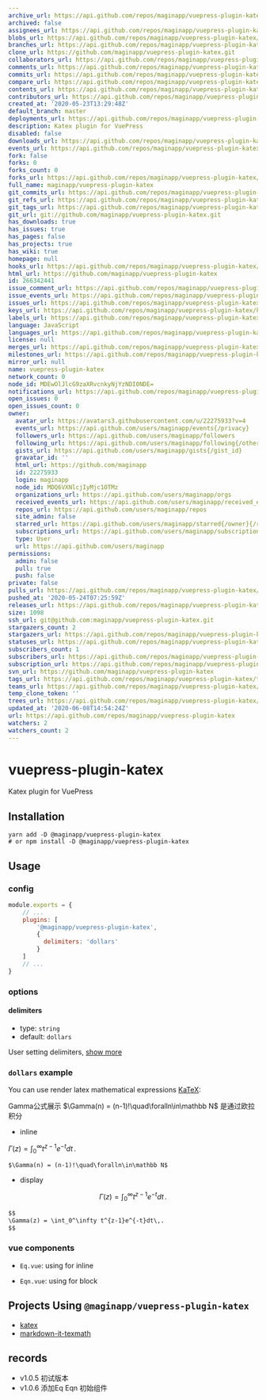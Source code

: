 ```yaml
---
archive_url: https://api.github.com/repos/maginapp/vuepress-plugin-katex/{archive_format}{/ref}
archived: false
assignees_url: https://api.github.com/repos/maginapp/vuepress-plugin-katex/assignees{/user}
blobs_url: https://api.github.com/repos/maginapp/vuepress-plugin-katex/git/blobs{/sha}
branches_url: https://api.github.com/repos/maginapp/vuepress-plugin-katex/branches{/branch}
clone_url: https://github.com/maginapp/vuepress-plugin-katex.git
collaborators_url: https://api.github.com/repos/maginapp/vuepress-plugin-katex/collaborators{/collaborator}
comments_url: https://api.github.com/repos/maginapp/vuepress-plugin-katex/comments{/number}
commits_url: https://api.github.com/repos/maginapp/vuepress-plugin-katex/commits{/sha}
compare_url: https://api.github.com/repos/maginapp/vuepress-plugin-katex/compare/{base}...{head}
contents_url: https://api.github.com/repos/maginapp/vuepress-plugin-katex/contents/{+path}
contributors_url: https://api.github.com/repos/maginapp/vuepress-plugin-katex/contributors
created_at: '2020-05-23T13:29:48Z'
default_branch: master
deployments_url: https://api.github.com/repos/maginapp/vuepress-plugin-katex/deployments
description: Katex plugin for VuePress
disabled: false
downloads_url: https://api.github.com/repos/maginapp/vuepress-plugin-katex/downloads
events_url: https://api.github.com/repos/maginapp/vuepress-plugin-katex/events
fork: false
forks: 0
forks_count: 0
forks_url: https://api.github.com/repos/maginapp/vuepress-plugin-katex/forks
full_name: maginapp/vuepress-plugin-katex
git_commits_url: https://api.github.com/repos/maginapp/vuepress-plugin-katex/git/commits{/sha}
git_refs_url: https://api.github.com/repos/maginapp/vuepress-plugin-katex/git/refs{/sha}
git_tags_url: https://api.github.com/repos/maginapp/vuepress-plugin-katex/git/tags{/sha}
git_url: git://github.com/maginapp/vuepress-plugin-katex.git
has_downloads: true
has_issues: true
has_pages: false
has_projects: true
has_wiki: true
homepage: null
hooks_url: https://api.github.com/repos/maginapp/vuepress-plugin-katex/hooks
html_url: https://github.com/maginapp/vuepress-plugin-katex
id: 266342441
issue_comment_url: https://api.github.com/repos/maginapp/vuepress-plugin-katex/issues/comments{/number}
issue_events_url: https://api.github.com/repos/maginapp/vuepress-plugin-katex/issues/events{/number}
issues_url: https://api.github.com/repos/maginapp/vuepress-plugin-katex/issues{/number}
keys_url: https://api.github.com/repos/maginapp/vuepress-plugin-katex/keys{/key_id}
labels_url: https://api.github.com/repos/maginapp/vuepress-plugin-katex/labels{/name}
language: JavaScript
languages_url: https://api.github.com/repos/maginapp/vuepress-plugin-katex/languages
license: null
merges_url: https://api.github.com/repos/maginapp/vuepress-plugin-katex/merges
milestones_url: https://api.github.com/repos/maginapp/vuepress-plugin-katex/milestones{/number}
mirror_url: null
name: vuepress-plugin-katex
network_count: 0
node_id: MDEwOlJlcG9zaXRvcnkyNjYzNDI0NDE=
notifications_url: https://api.github.com/repos/maginapp/vuepress-plugin-katex/notifications{?since,all,participating}
open_issues: 0
open_issues_count: 0
owner:
  avatar_url: https://avatars3.githubusercontent.com/u/22275933?v=4
  events_url: https://api.github.com/users/maginapp/events{/privacy}
  followers_url: https://api.github.com/users/maginapp/followers
  following_url: https://api.github.com/users/maginapp/following{/other_user}
  gists_url: https://api.github.com/users/maginapp/gists{/gist_id}
  gravatar_id: ''
  html_url: https://github.com/maginapp
  id: 22275933
  login: maginapp
  node_id: MDQ6VXNlcjIyMjc1OTMz
  organizations_url: https://api.github.com/users/maginapp/orgs
  received_events_url: https://api.github.com/users/maginapp/received_events
  repos_url: https://api.github.com/users/maginapp/repos
  site_admin: false
  starred_url: https://api.github.com/users/maginapp/starred{/owner}{/repo}
  subscriptions_url: https://api.github.com/users/maginapp/subscriptions
  type: User
  url: https://api.github.com/users/maginapp
permissions:
  admin: false
  pull: true
  push: false
private: false
pulls_url: https://api.github.com/repos/maginapp/vuepress-plugin-katex/pulls{/number}
pushed_at: '2020-05-24T07:25:59Z'
releases_url: https://api.github.com/repos/maginapp/vuepress-plugin-katex/releases{/id}
size: 1098
ssh_url: git@github.com:maginapp/vuepress-plugin-katex.git
stargazers_count: 2
stargazers_url: https://api.github.com/repos/maginapp/vuepress-plugin-katex/stargazers
statuses_url: https://api.github.com/repos/maginapp/vuepress-plugin-katex/statuses/{sha}
subscribers_count: 1
subscribers_url: https://api.github.com/repos/maginapp/vuepress-plugin-katex/subscribers
subscription_url: https://api.github.com/repos/maginapp/vuepress-plugin-katex/subscription
svn_url: https://github.com/maginapp/vuepress-plugin-katex
tags_url: https://api.github.com/repos/maginapp/vuepress-plugin-katex/tags
teams_url: https://api.github.com/repos/maginapp/vuepress-plugin-katex/teams
temp_clone_token: ''
trees_url: https://api.github.com/repos/maginapp/vuepress-plugin-katex/git/trees{/sha}
updated_at: '2020-06-08T14:54:24Z'
url: https://api.github.com/repos/maginapp/vuepress-plugin-katex
watchers: 2
watchers_count: 2
---
```


# vuepress-plugin-katex
Katex plugin for VuePress

## Installation

```shell
yarn add -D @maginapp/vuepress-plugin-katex
# or npm install -D @maginapp/vuepress-plugin-katex
```

## Usage

### config

```js
module.exports = {
    // ...
    plugins: [
        '@maginapp/vuepress-plugin-katex',
        {
          delimiters: 'dollars'
        }
    ]
    // ...
}
```

### options

#### delimiters

* type: `string`
* default: `dollars`

User setting delimiters, [show more](https://github.com/goessner/markdown-it-texmath#features)

### `dollars` example

You can use render latex mathematical expressions [KaTeX](https://khan.github.io/KaTeX/):

Gamma公式展示 $\Gamma(n) = (n-1)!\quad\foralln\in\mathbb N$ 是通过欧拉积分

* inline

$\Gamma(z) = \int_0^\infty t^{z-1}e^{-t}dt\,.$

```md
$\Gamma(n) = (n-1)!\quad\foralln\in\mathbb N$
```

* display

$$
\Gamma(z) = \int_0^\infty t^{z-1}e^{-t}dt\,.
$$

```md
$$
\Gamma(z) = \int_0^\infty t^{z-1}e^{-t}dt\,.
$$
```

### vue components

* `Eq.vue`: using for inline

* `Eqn.vue`: using for block

## Projects Using `@maginapp/vuepress-plugin-katex`

* [katex](https://github.com/KaTeX/KaTeX)
* [markdown-it-texmath](https://github.com/goessner/markdown-it-texmath)

## records

* v1.0.5 初试版本
* v1.0.6 添加Eq Eqn 初始组件